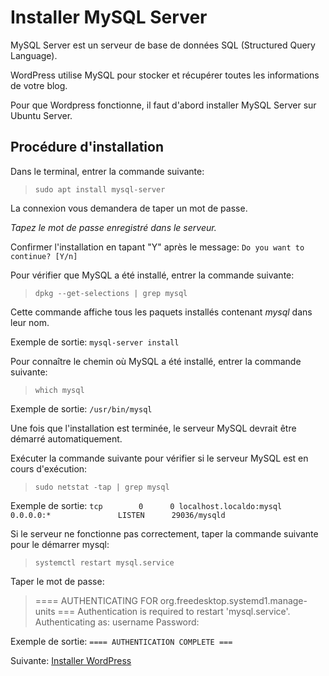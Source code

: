 # Installer MySQL Server

MySQL Server est un serveur de base de données SQL (Structured Query Language).

WordPress utilise MySQL pour stocker et récupérer toutes les informations de votre blog.

Pour que Wordpress fonctionne, il faut d'abord installer MySQL Server sur Ubuntu Server.

## Procédure d'installation

Dans le terminal, entrer la commande suivante:

>```sudo apt install mysql-server```

La connexion vous demandera de taper un mot de passe.

*Tapez le mot de passe enregistré dans le serveur.*

Confirmer l'installation en tapant "Y" après le message:
```Do you want to continue? [Y/n]```

Pour vérifier que MySQL a été installé, entrer la commande suivante:

>```dpkg --get-selections | grep mysql```

Cette commande affiche tous les paquets installés contenant *mysql* dans leur nom.

Exemple de sortie: ```mysql-server install```

Pour connaître le chemin où MySQL a été installé, entrer la commande suivante:

>```which mysql```

Exemple de sortie: ```/usr/bin/mysql```

Une fois que l'installation est terminée, le serveur MySQL devrait être démarré automatiquement.

Exécuter la commande suivante pour vérifier si le serveur MySQL est en cours d'exécution:

>```sudo netstat -tap | grep mysql```

Exemple de sortie: ```tcp        0      0 localhost.localdo:mysql 0.0.0.0:*               LISTEN      29036/mysqld```

Si le serveur ne fonctionne pas correctement, taper la commande suivante pour le démarrer mysql:

>```systemctl restart mysql.service```

Taper le mot de passe:

>==== AUTHENTICATING FOR org.freedesktop.systemd1.manage-units ===
Authentication is required to restart 'mysql.service'.
Authenticating as: username
Password:

Exemple de sortie: ```==== AUTHENTICATION COMPLETE ===```

Suivante: [Installer WordPress](05-installer-wordpress.md)